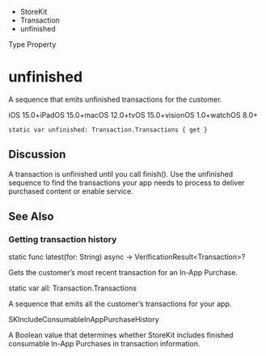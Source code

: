 

- StoreKit
- Transaction
-  unfinished 

Type Property

# unfinished

A sequence that emits unfinished transactions for the customer.

iOS 15.0+iPadOS 15.0+macOS 12.0+tvOS 15.0+visionOS 1.0+watchOS 8.0+

``` source
static var unfinished: Transaction.Transactions { get }
```

## Discussion

A transaction is unfinished until you call finish(). Use the unfinished sequence to find the transactions your app needs to process to deliver purchased content or enable service.

## See Also

### Getting transaction history

static func latest(for: String) async -> VerificationResult&lt;Transaction>?

Gets the customer’s most recent transaction for an In-App Purchase.

static var all: Transaction.Transactions

A sequence that emits all the customer’s transactions for your app.

SKIncludeConsumableInAppPurchaseHistory

A Boolean value that determines whether StoreKit includes finished consumable In-App Purchases in transaction information.

